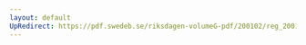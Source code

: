 ```yaml
---
layout: default
UpRedirect: https://pdf.swedeb.se/riksdagen-volumeG-pdf/200102/reg_200102/reg_200102_0408.pdf
---
```

